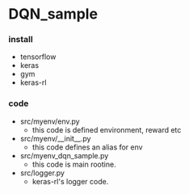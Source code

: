 # DQN_sample

### install
 - tensorflow
 - keras
 - gym
 - keras-rl

### code
 - src/myenv/env.py
    - this code is defined environment, reward etc
 - src/myenv/\_\_init\_\_.py
    - this code defines an alias for env
 - src/myenv_dqn_sample.py
    - this code is main rootine.
 - src/logger.py
    - keras-rl's logger code.
